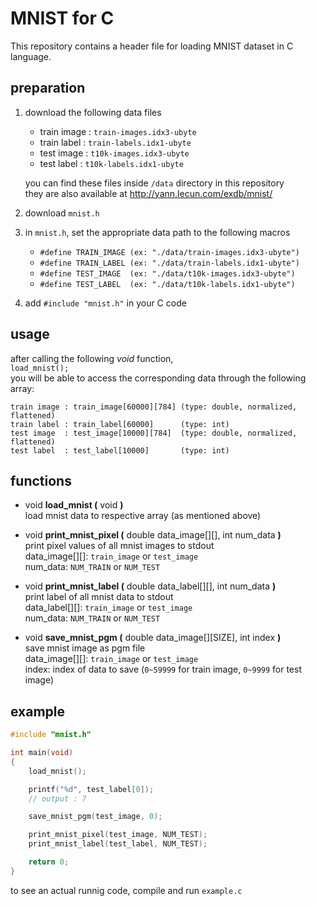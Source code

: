 # MNIST for C

This repository contains a header file for loading MNIST dataset in C language.


## preparation

1. download the following data files

	- train image : `train-images.idx3-ubyte`
	- train label : `train-labels.idx1-ubyte`
	- test image : `t10k-images.idx3-ubyte`
	- test label : `t10k-labels.idx1-ubyte`  

	you can find these files inside `/data` directory in this repository  
	they are also available at http://yann.lecun.com/exdb/mnist/

2. download `mnist.h`

3. in `mnist.h`, set the appropriate data path to the following macros

	- ```#define TRAIN_IMAGE (ex: "./data/train-images.idx3-ubyte")```
	- ```#define TRAIN_LABEL (ex: "./data/train-labels.idx1-ubyte")```
	- ```#define TEST_IMAGE  (ex: "./data/t10k-images.idx3-ubyte")```
	- ```#define TEST_LABEL  (ex: "./data/t10k-labels.idx1-ubyte")```

4. add `#include "mnist.h"` in your C code


## usage

after calling the following *void* function,  
`load_mnist();`  
you will be able to access the corresponding data through the following array:

	train image : train_image[60000][784] (type: double, normalized, flattened)
	train label : train_label[60000]      (type: int)
	test image  : test_image[10000][784]  (type: double, normalized, flattened)
	test label  : test_label[10000]       (type: int)


## functions

- void **load_mnist (** void **)**  
	load mnist data to respective array (as mentioned above)  

- void **print_mnist_pixel (** double data_image[][], int num_data **)**  
	print pixel values of all mnist images to stdout  
	data_image[][]: `train_image` or `test_image`  
	num_data: `NUM_TRAIN` or `NUM_TEST`  

- void **print_mnist_label (** double data_label[][], int num_data **)**  
	print label of all mnist data to stdout  
	data_label[][]: `train_image` or `test_image`  
	num_data: `NUM_TRAIN` or `NUM_TEST`  

- void **save_mnist_pgm (** double data_image[][SIZE], int index **)**  
	save mnist image as pgm file  
	data_image[][]: `train_image` or `test_image`  
	index: index of data to save (`0~59999` for train image, `0~9999` for test image)  


## example
```c
#include "mnist.h"

int main(void)
{
	load_mnist();

	printf("%d", test_label[0]);
	// output : 7

	save_mnist_pgm(test_image, 0);

	print_mnist_pixel(test_image, NUM_TEST);
	print_mnist_label(test_label, NUM_TEST);

	return 0;
}
```
to see an actual runnig code, compile and run `example.c`